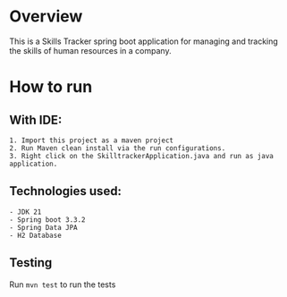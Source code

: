# Overview

This is a Skills Tracker spring boot application for managing and tracking the skills of human resources in a company.

# How to run

## With IDE:

    1. Import this project as a maven project
	2. Run Maven clean install via the run configurations.
	3. Right click on the SkilltrackerApplication.java and run as java application. 

## Technologies used:

    - JDK 21
    - Spring boot 3.3.2
    - Spring Data JPA
    - H2 Database

## Testing

Run `mvn test` to run the tests